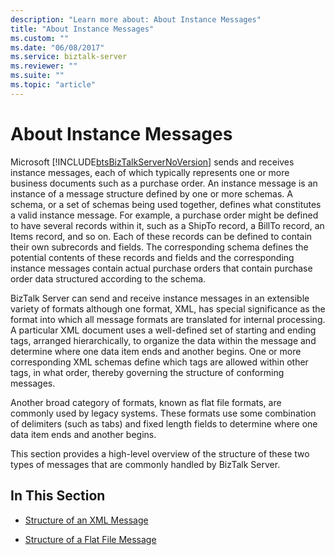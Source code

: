 ```yaml
---
description: "Learn more about: About Instance Messages"
title: "About Instance Messages"
ms.custom: ""
ms.date: "06/08/2017"
ms.service: biztalk-server
ms.reviewer: ""
ms.suite: ""
ms.topic: "article"
---
```

# About Instance Messages
Microsoft [!INCLUDE[btsBizTalkServerNoVersion](../includes/btsbiztalkservernoversion-md.md)] sends and receives instance messages, each of which typically represents one or more business documents such as a purchase order. An instance message is an instance of a message structure defined by one or more schemas. A schema, or a set of schemas being used together, defines what constitutes a valid instance message. For example, a purchase order might be defined to have several records within it, such as a ShipTo record, a BillTo record, an Items record, and so on. Each of these records can be defined to contain their own subrecords and fields. The corresponding schema defines the potential contents of these records and fields and the corresponding instance messages contain actual purchase orders that contain purchase order data structured according to the schema.  
  
 BizTalk Server can send and receive instance messages in an extensible variety of formats although one format, XML, has special significance as the format into which all message formats are translated for internal processing. A particular XML document uses a well-defined set of starting and ending tags, arranged hierarchically, to organize the data within the message and determine where one data item ends and another begins. One or more corresponding XML schemas define which tags are allowed within other tags, in what order, thereby governing the structure of conforming messages.  
  
 Another broad category of formats, known as flat file formats, are commonly used by legacy systems. These formats use some combination of delimiters (such as tabs) and fixed length fields to determine where one data item ends and another begins.  
  
 This section provides a high-level overview of the structure of these two types of messages that are commonly handled by BizTalk Server.  
  
## In This Section  
  
-   [Structure of an XML Message](../core/structure-of-an-xml-message.md)  
  
-   [Structure of a Flat File Message](../core/structure-of-a-flat-file-message.md)
